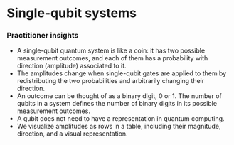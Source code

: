 # Single-qubit systems

### Practitioner insights

* A single-qubit quantum system is like a coin: it has two possible measurement outcomes, and each of them has a probability with direction (amplitude) associated to it.
* The amplitudes change when single-qubit gates are applied to them by redistributing the two probabilities and arbitrarily changing their direction.
* An outcome can be thought of as a binary digit, 0 or 1. The number of qubits in a system defines the number of binary digits in its possible measurement outcomes.
* A qubit does not need to have a representation in quantum computing. 
* We visualize amplitudes as rows in a table, including their magnitude, direction, and a visual representation.